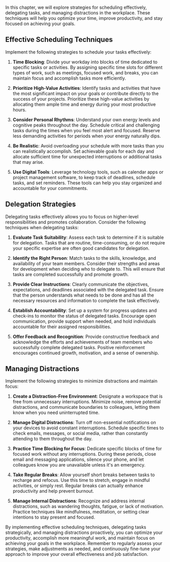 
In this chapter, we will explore strategies for scheduling effectively, delegating tasks, and managing distractions in the workplace. These techniques will help you optimize your time, improve productivity, and stay focused on achieving your goals.

## Effective Scheduling Techniques

Implement the following strategies to schedule your tasks effectively:

1. **Time Blocking**: Divide your workday into blocks of time dedicated to specific tasks or activities. By assigning specific time slots for different types of work, such as meetings, focused work, and breaks, you can maintain focus and accomplish tasks more efficiently.
    
2. **Prioritize High-Value Activities**: Identify tasks and activities that have the most significant impact on your goals or contribute directly to the success of your projects. Prioritize these high-value activities by allocating them ample time and energy during your most productive hours.
    
3. **Consider Personal Rhythms**: Understand your own energy levels and cognitive peaks throughout the day. Schedule critical and challenging tasks during the times when you feel most alert and focused. Reserve less demanding activities for periods when your energy naturally dips.
    
4. **Be Realistic**: Avoid overloading your schedule with more tasks than you can realistically accomplish. Set achievable goals for each day and allocate sufficient time for unexpected interruptions or additional tasks that may arise.
    
5. **Use Digital Tools**: Leverage technology tools, such as calendar apps or project management software, to keep track of deadlines, schedule tasks, and set reminders. These tools can help you stay organized and accountable for your commitments.
    

## Delegation Strategies

Delegating tasks effectively allows you to focus on higher-level responsibilities and promotes collaboration. Consider the following techniques when delegating tasks:

1. **Evaluate Task Suitability**: Assess each task to determine if it is suitable for delegation. Tasks that are routine, time-consuming, or do not require your specific expertise are often good candidates for delegation.
    
2. **Identify the Right Person**: Match tasks to the skills, knowledge, and availability of your team members. Consider their strengths and areas for development when deciding who to delegate to. This will ensure that tasks are completed successfully and promote growth.
    
3. **Provide Clear Instructions**: Clearly communicate the objectives, expectations, and deadlines associated with the delegated task. Ensure that the person understands what needs to be done and has all the necessary resources and information to complete the task effectively.
    
4. **Establish Accountability**: Set up a system for progress updates and check-ins to monitor the status of delegated tasks. Encourage open communication, provide support when needed, and hold individuals accountable for their assigned responsibilities.
    
5. **Offer Feedback and Recognition**: Provide constructive feedback and acknowledge the efforts and achievements of team members who successfully complete delegated tasks. Positive reinforcement encourages continued growth, motivation, and a sense of ownership.
    

## Managing Distractions

Implement the following strategies to minimize distractions and maintain focus:

1. **Create a Distraction-Free Environment**: Designate a workspace that is free from unnecessary interruptions. Minimize noise, remove potential distractions, and communicate boundaries to colleagues, letting them know when you need uninterrupted time.
    
2. **Manage Digital Distractions**: Turn off non-essential notifications on your devices to avoid constant interruptions. Schedule specific times to check emails, messages, or social media, rather than constantly attending to them throughout the day.
    
3. **Practice Time Blocking for Focus**: Dedicate specific blocks of time for focused work without any interruptions. During these periods, close email and messaging applications, silence your phone, and let colleagues know you are unavailable unless it's an emergency.
    
4. **Take Regular Breaks**: Allow yourself short breaks between tasks to recharge and refocus. Use this time to stretch, engage in mindful activities, or simply rest. Regular breaks can actually enhance productivity and help prevent burnout.
    
5. **Manage Internal Distractions**: Recognize and address internal distractions, such as wandering thoughts, fatigue, or lack of motivation. Practice techniques like mindfulness, meditation, or setting clear intentions to stay present and focused.
    

By implementing effective scheduling techniques, delegating tasks strategically, and managing distractions proactively, you can optimize your productivity, accomplish more meaningful work, and maintain focus on achieving your goals in the workplace. Remember to regularly assess your strategies, make adjustments as needed, and continuously fine-tune your approach to improve your overall effectiveness and job satisfaction.
